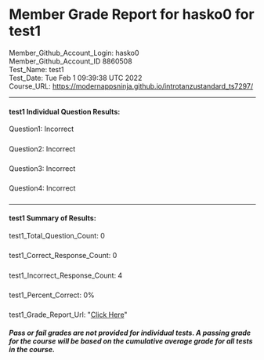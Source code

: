 # Member Grade Report for hasko0 for test1  
   
Member_Github_Account_Login: hasko0  
Member_Github_Account_ID 8860508  
Test_Name: test1  
Test_Date: Tue Feb  1 09:39:38 UTC 2022  
Course_URL: https://modernappsninja.github.io/introtanzustandard_ts7297/  
   
---  
#### test1 Individual Question Results:  
Question1: Incorrect  
#####  
Question2: Incorrect  
#####  
Question3: Incorrect  
#####  
Question4: Incorrect  
#####  
---  
#### test1 Summary of Results:  
test1_Total_Question_Count: 0  
#####  
test1_Correct_Response_Count: 0  
#####  
test1_Incorrect_Response_Count: 4  
#####  
test1_Percent_Correct: 0%  
#####  
test1_Grade_Report_Url: "[Click Here](https://github.com/modernappsninjas/hasko0/blob/main/static/userdata/courses/introtanzustandard_ts7297/grade_report.pr446.test1.md)"
##### Pass or fail grades are not provided for individual tests. A passing grade for the course will be based on the cumulative average grade for all tests in the course.  
